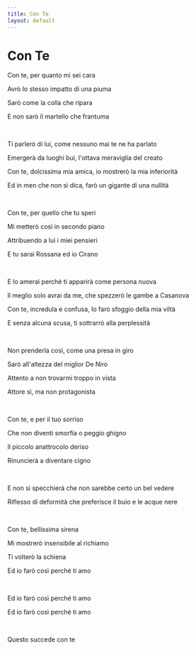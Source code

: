 ```yaml
---
title: Con Te
layout: default
---
```

# Con Te

Con te, per quanto mi sei cara

Avrò lo stesso impatto di una piuma

Sarò come la colla che ripara

E non sarò il martello che frantuma

<br>

Ti parlerò di lui, come nessuno mai te ne ha parlato

Emergerà da luoghi bui, l'ottava meraviglia del creato

Con te, dolcissima mia amica, io mostrerò la mia inferiorità

Ed in men che non si dica, farò un gigante di una nullità

<br>

Con te, per quello che tu speri

Mi metterò così in secondo piano

Attribuendo a lui i miei pensieri

E tu sarai Rossana ed io Cirano

<br>

E lo amerai perché ti apparirà come persona nuova

Il meglio solo avrai da me, che spezzerò le gambe a Casanova

Con te, incredula e confusa, Io farò sfoggio della mia viltà

E senza alcuna scusa, ti sottrarrò alla perplessità

<br>

Non prenderla così, come una presa in giro

Sarò all'altezza del miglior De Niro

Attento a non trovarmi troppo in vista

Attore sì, ma non protagonista

<br>

Con te, e per il tuo sorriso

Che non diventi smorfia o peggio ghigno

Il piccolo anattrocolo deriso

Rinuncierà a diventare cigno

<br>

E non si specchierà che non sarebbe certo un bel vedere

Riflesso di deformità che preferisce il buio e le acque nere

<br>

Con te, bellissima sirena

Mi mostrerò insensibile al richiamo

Ti volterò la schiena

Ed io farò così perché ti amo

<br>

Ed io farò così perché ti amo

Ed io farò così perché ti amo

<br>

Questo succede con te
